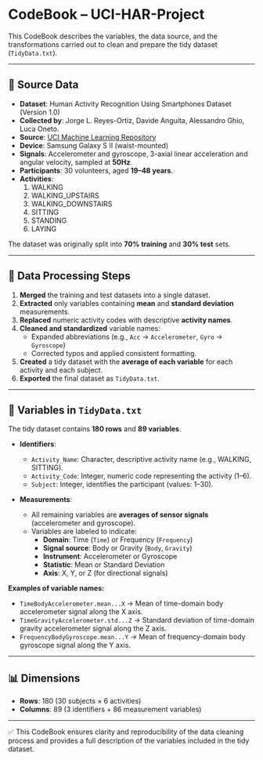 # CodeBook – UCI-HAR-Project

This CodeBook describes the variables, the data source, and the transformations carried out to clean and prepare the tidy dataset (`TidyData.txt`).  

---

## 📂 Source Data  

- **Dataset**: Human Activity Recognition Using Smartphones Dataset (Version 1.0)  
- **Collected by**: Jorge L. Reyes-Ortiz, Davide Anguita, Alessandro Ghio, Luca Oneto.  
- **Source**: [UCI Machine Learning Repository](http://archive.ics.uci.edu/dataset/240/human+activity+recognition+using+smartphones)  
- **Device**: Samsung Galaxy S II (waist-mounted)  
- **Signals**: Accelerometer and gyroscope, 3-axial linear acceleration and angular velocity, sampled at **50Hz**.  
- **Participants**: 30 volunteers, aged **19–48 years**.  
- **Activities**:  
  1. WALKING  
  2. WALKING_UPSTAIRS  
  3. WALKING_DOWNSTAIRS  
  4. SITTING  
  5. STANDING  
  6. LAYING  

The dataset was originally split into **70% training** and **30% test** sets.  

---

## 🔧 Data Processing Steps  

1. **Merged** the training and test datasets into a single dataset.  
2. **Extracted** only variables containing **mean** and **standard deviation** measurements.  
3. **Replaced** numeric activity codes with descriptive **activity names**.  
4. **Cleaned and standardized** variable names:  
   - Expanded abbreviations (e.g., `Acc` → `Accelerometer`, `Gyro` → `Gyroscope`)  
   - Corrected typos and applied consistent formatting.  
5. **Created** a tidy dataset with the **average of each variable** for each activity and each subject.  
6. **Exported** the final dataset as `TidyData.txt`.  

---

## 📑 Variables in `TidyData.txt`  

The tidy dataset contains **180 rows** and **89 variables**.  

- **Identifiers**:   
  - `Activity_Name`: Character, descriptive activity name (e.g., WALKING, SITTING).
  - `Activity_Code`: Integer, numeric code representing the activity (1–6).
  - `Subject`: Integer, identifies the participant (values: 1–30).  

- **Measurements**:  
  - All remaining variables are **averages of sensor signals** (accelerometer and gyroscope).  
  - Variables are labeled to indicate:  
    - **Domain**: Time (`Time`) or Frequency (`Frequency`)  
    - **Signal source**: Body or Gravity (`Body`, `Gravity`)  
    - **Instrument**: Accelerometer or Gyroscope  
    - **Statistic**: Mean or Standard Deviation  
    - **Axis**: X, Y, or Z (for directional signals)  

**Examples of variable names:**  
- `TimeBodyAccelerometer.mean...X` → Mean of time-domain body accelerometer signal along the X axis.  
- `TimeGravityAccelerometer.std...Z` → Standard deviation of time-domain gravity accelerometer signal along the Z axis.  
- `FrequencyBodyGyroscope.mean...Y` → Mean of frequency-domain body gyroscope signal along the Y axis.  

---

## 📊 Dimensions  

- **Rows**: 180 (30 subjects × 6 activities)  
- **Columns**: 89 (3 identifiers + 86 measurement variables)  

---

✅ This CodeBook ensures clarity and reproducibility of the data cleaning process and provides a full description of the variables included in the tidy dataset.  
